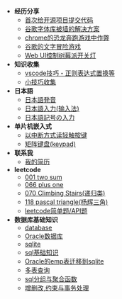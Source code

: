- **经历分享**
    - [首次给开源项目提交代码](2018/pull-request-to-scoop/pull-request-to-scoop)
    - [谷歌字体库被墙的解决方案](2018/google-font-block-solution)
    - [chrome的恐龙奔跑游戏中作弊](2018/chrome-game-cheat/chrome-game-cheat)
    - [谷歌的文字冒险游戏](2019/google-text-adventure)
    - [Web UI控制树莓派开关灯](2018/rpi-gpio.md)
- **知识收集**
    - [vscode技巧・正则表达式置换等](2018/vscode-trick/vscode-trick)
    - [小技巧收集](2019/trick-collect)
- **日本語**
    - [日本語発音](2019/hatsuon)
    - [日本語入力(输入法)](2019/nyuuryoku)
    - [日本語記号の入力](2019/kigou)
- **单片机嵌入式**
    - [以中断方式读轻触按键](2019/button-interrupt/button-interrupt)
    - [矩阵键盘(keypad)](2019/keypad/keypad.md)
- **联系我**
    - [我的简历](resume.html)
- **leetcode**
    - [001 two sum](2019/001-two-sum)
    - [066 plus one](2019/066-plus-one)
    - [070 Climbing Stairs(递归类)](2019/070-Climbing-Stairs)
    - [118 pascal triangle(杨辉三角)](2019/118-pascal-triangle)
    - [leetcode简单题/API题](2019/leetcode-easy)
- **数据库基础知识**
    - [database](2018/database)
    - [Oracle数据库](2018/oracle-database/oracle-database)
    - [sqlite](2018/sqlite)
    - [sql基础知识](2018/sql-basic)
    - [Oracle的emp表迁移到sqlite](2018/oracle-migrate-to-sqlite/oracle-migrate-to-sqlite)
    - [多表查询](2018/multi-table-query)
    - [sql分组与聚合函数](2018/sql-group)
    - [增删改,约束与事务处理](2018/sql-update)